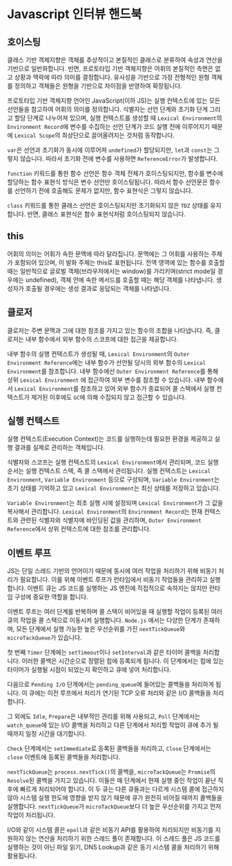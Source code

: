 # Javascript 인터뷰 핸드북

## 호이스팅

클래스 기반 객체지향은 객체를 추상적이고 본질적인 클래스로 분류하여 속성과 연산을 기반으로 일반화합니다. 반면, 프로토타입 기반 객체지향은 어휘의 본질적인 측면은 없고 상황과 맥락에 따라 의미를 결정합니다. 유사성을 기반으로 가장 전형적인 원형 객체를 정의하고 객체들은 원형을 기반으로 차이점을 반영하여 확장됩니다.

프로토타입 기반 객체지향 언어인 JavaScript(이하 JS)는 실행 컨텍스트에 있는 모든 선언들을 참고하여 어휘의 의미를 정의합니다. 식별자는 선언 단계와 초기화 단계 그리고 할당 단계로 나누어져 있으며, 실행 컨텍스트를 생성할 때 `Lexical Environment`의 `Environment Record`에 변수를 수집하는 선언 단계가 코드 실행 전에 이루어지기 때문에 `Lexical Scope`의 최상단으로 끌어올려지는 것처럼 동작합니다.

`var`은 선언과 초기화가 동시에 이루어져 `undefined`가 할당되지만, `let`과 `const`는 그렇지 않습니다. 따라서 초기화 전에 변수를 사용하면 `ReferenceError`가 발생합니다.

`function` 키워드를 통한 함수 선언은 함수 객체 전체가 호이스팅되지만, 함수를 변수에 할당하는 함수 표현식 방식은 변수 선언만 호이스팅됩니다. 따라서 함수 선언문은 함수를 선언하기 전에 호출해도 문제가 없지만, 함수 표현식은 그렇지 않습니다.

`class` 키워드를 통한 클래스 선언은 호이스팅되지만 초기화되지 않은 `TDZ` 상태를 유지합니다. 반면, 클래스 표현식은 함수 표현식처럼 호이스팅되지 않습니다.

## this

어휘의 의미는 어휘가 속한 문맥에 따라 달라집니다. 문맥에는 그 어휘를 사용하는 주체가 포함되어 있으며, 이 발화 주체는 this로 표현됩니다. 전역 영역에 있는 함수를 호출할 때는 일반적으로 글로벌 객체(브라우저에서는 window)를 가리키며(strict mode일 경우에는 undefined), 객체 안에 속한 메서드를 호출할 때는 해당 객체를 나타냅니다. 생성자가 호출될 경우에는 생성 결과로 응답되는 객체를 나타냅니다.

## 클로저

클로저는 주변 문맥과 그에 대한 참조를 가지고 있는 함수의 조합을 나타냅니다. 즉, 클로저는 내부 함수에서 외부 함수의 스코프에 대한 접근을 제공합니다. 

내부 함수의 실행 컨텍스트가 생성될 때, `Lexical Environment`의 `Outer Environment Reference`에는 내부 함수가 선언될 당시의 외부 함수의 `Lexical Environment`를 참조합니다. 내부 함수에선 `Outer Environment Reference`를 통해 상위 `Lexical Environment` 에 접근하여 외부 변수를 참조할 수 있습니다. 내부 함수에서 `Lexical Environment`를 참조하고 있어 외부 함수가 종료되어 콜 스택에서 실행 컨텍스트가 제거된 이후에도 `GC`에 의해 수집되지 않고 접근할 수 있습니다.

## 실행 컨텍스트

실행 컨텍스트(Execution Context)는 코드를 실행하는데 필요한 환경을 제공하고 실행 결과를 실제로 관리하는 객체입니다. 

식별자와 스코프는 실행 컨텍스트의 `Lexical Environment`에서 관리되며, 코드 실행 순서는 실행 컨텍스트 스택, 즉 콜 스택에서 관리됩니다. 실행 컨텍스트는 `Lexical Environment`, `Variable Environment` 등으로 구성되며, `Variable Environment`는 초기 상태를 기억하고 있고 `Lexical Environment`는 최신 상태를 저장하고 있습니다. 

`Variable Environment`는 최초 실행 시에 설정되며 `Lexical Environment`가 그 값을 복사해서 관리합니다. `Lexical Environment`의 `Environment Record`는 현재 컨텍스트와 관련된 식별자와 식별자에 바인딩된 값을 관리하며, `Outer Environment Reference`에서 상위 컨텍스트에 대한 참조를 관리합니다.

## 이벤트 루프

JS는 단일 스레드 기반의 언어이기 때문에 동시에 여러 작업을 처리하기 위해 비동기 처리가 필요합니다. 이를 위해 이벤트 루프가 런타임에서 비동기 작업들을 관리하고 실행합니다. 이벤트 큐는 JS 코드를 실행하는 JS 엔진에 직접적으로 속하지는 않지만 런타임 구성에 중요한 역할을 합니다.

이벤트 루프는 여러 단계를 반복하며 콜 스택이 비어있을 때 실행할 작업이 등록된 여러 큐의 작업을 콜 스택으로 이동시켜 실행합니다. `Node.js` 에서는 다양한 단계가 존재하며, 모든 단계에서 실행 가능한 높은 우선순위를 가진 `nextTickQueue`와 `microTackQueue`가 있습니다.

첫 번째 `Timer` 단계에는 `setTimeout`이나 `setInterval`과 같은 타이머 콜백을 처리합니다. 이러한 콜백은 시간순으로 정렬된 힙에 등록되게 됩니다. 이 단계에서는 힙에 있는 타이머가 실행될 시점이 되었는지 확인하고 큐에 넣어 처리합니다.

다음으로 `Pending I/O` 단계에서는 `pending_queue`에 들어있는 콜백들을 처리하게 됩니다. 이 큐에는 이전 루프에서 처리가 연기된 TCP 오류 처리와 같은 I/O 콜백들을 처리합니다.

그 외에도 `Idle`, `Prepare`은 내부적인 관리를 위해 사용되고, `Poll` 단계에서는 `watch_queue`에 있는 I/O 콜백을 처리하고 다른 단계에서 처리할 작업이 큐에 추가 될 때까지 일정 시간을 대기합니다.

`Check` 단계에서는 `setImmediate`로 등록된 콜백들을 처리하고, `Close` 단계에서는 `close` 이벤트에 등록된 콜백들을 처리합니다.

`nextTickQueue`는 `process.nextTick()`의 콜백을, `microTackQueue`는 `Promise`의 `Resolve`된 콜백을 가지고 있습니다. 이들은 매 단계에서 현재 실행 중인 작업이 끝난 직후에 빠르게 처리되어야 합니다. 이 두 큐는 다른 큐들과는 다르게 시스템 콜에 접근하지 않아 시스템 실행 한도에 영향을 받지 않기 때문에 큐가 완전히 비어질 때까지 콜백들을 실행합니다. `nextTickQueue`가 `microTackQueue`보다 더 높은 우선순위를 가지고 먼저 작업이 처리됩니다.

I/O와 같이 시스템 콜은 `epoll`과 같은 비동기 API를 활용하여 처리되지만 비동기를 지원하지 않는 연산을 처리하기 위한 스레드 풀이 존재합니다. 이 스레드 풀은 JS 코드를 실행하는 것이 아닌 파일 읽기, DNS Lookup과 같은 동기 시스템 콜을 처리하기 위해 활용됩니다.
